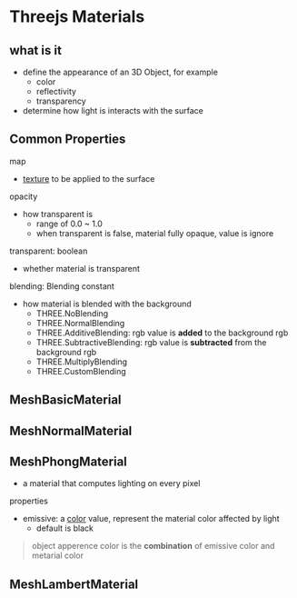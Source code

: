 # Threejs Materials

## what is it

- define the appearance of an 3D Object, for example
  - color
  - reflectivity
  - transparency
- determine how light is interacts with the surface

## Common Properties

map

- [texture](threejs-reference-texture.md) to be applied to the surface

opacity

- how transparent is
  - range of 0.0 ~ 1.0
  - when transparent is false, material fully opaque, value is ignore

transparent: boolean

- whether material is transparent

blending: Blending constant

- how material is blended with the background
  - THREE.NoBlending
  - THREE.NormalBlending
  - THREE.AdditiveBlending: rgb value is **added** to the background rgb
  - THREE.SubtractiveBlending: rgb value is **subtracted** from the background rgb
  - THREE.MultiplyBlending
  - THREE.CustomBlending

## MeshBasicMaterial


## MeshNormalMaterial

## MeshPhongMaterial

- a material that computes lighting on every pixel

properties

- emissive: a [color](threejs-reference-color.md) value, represent the material color affected by light
  - default is black

> object apperence color is the **combination** of emissive color and metarial color

## MeshLambertMaterial

